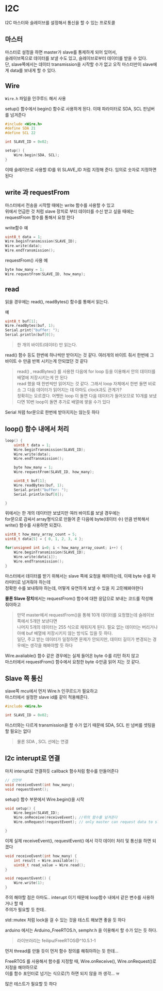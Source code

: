 # I2C 
I2C 마스터와 슬레이브를 설정해서 통신을 할 수 있는 프로토콜

## 마스터
마스터로 설정을 하면 master가 slave를 통제하게 되어 있어서,   
슬레이브쪽으로 데이터를 보낼 수도 있고, 슬레이브로부터 데이터를 받을 수 있다.   
단, slave쪽에서는 데이터 transmission을 시작할 수가 없고 오직 마스터만이 slave에게 data를 보내게 할 수 있다.  

## Wire
`Wire.h` 파일을 인쿠루드 해서 사용  

setup() 함수에서 begin() 함수로 사용하게 된다. 이때 파라미터로 SDA, SCL 핀넘버를 넘겨준다  

```cpp
#include <Wire.h>
#define SDA 21
#define SCL 22

int SLAVE_ID = 0x02;   

setup() {
    Wire.begin(SDA, SCL);
}
```
이때 슬레이브로 사용할 ID를 위 SLAVE_ID 처럼 지정해 준다. 임의로 숫자로 지정하면 된다   


## write 과 requestFrom
마스터에서 전송을 시작할 때에는 write 함수를 사용할 수 있고   
위에서 언급한 것 처럼 slave 장치로 부터 데이터를 수신 받고 싶을 때에는 requestFrom 함수를 통해서 요청 한다

write함수 예
```cpp
uint8_t data = 1;
Wire.beginTransmission(SLAVE_ID);
Wire.write(data);
Wire.endTransmission();
```

requestFrom() 사용 예
```cpp
byte how_many = 1;
Wire.requestFrom(SLAVE_ID, how_many);
```

## read 
읽을 경우에는 read(), readBytes() 함수를 통해서 읽는다.  

예
```cpp
uint8_t buf[1];
Wire.readBytes(buf, 1);
Serial.print("buffer: ");
Serial.println(buf[0]);
```
> 한 개의 바이트(데이터) 만 읽는다.   


read() 함수 등도 한번에 하나씩만 받아지는 것 같다. 여러개의 바이트 줘서 한번에 그 바이트 수 만큼 반복 시키는게 안되었던 것 같다   
> read() , readBytes() 를 사용한 다음에 for loop 등을 이용해서 안의 데이터를 배열에 저장시키는게 안 된다  
read 했을 때 한번씩만 읽어지는 것 같다. 그래서 loop 자체에서 한번 돌면 비로소 그 다음 데이터가 읽어지는 데 아마도 clock과도 관계가?  
정확히는 모르겠다. 어쨋든 loop 이 돌면 다음 데이터가 들어오므로 10개를 보냈다면 10번 loop이 돌면 추가로 배열에 쌓을 수가 있다   

Serial 처럼 for문으로 한번에 받아지지는 않는듯 하다   


## loop() 함수 내에서 처리

```cpp
loop() {
    uint8_t data = 1;
    Wire.beginTransmission(SLAVE_ID);
    Wire.write(data);
    Wire.endTransmission();

    byte how_many = 1;
    Wire.requestFrom(SLAVE_ID, how_many);

    uint8_t buf[1];
    Wire.readBytes(buf, 1);
    Serial.print("buffer: ");
    Serial.println(buf[0]);

}
```
위에서는 한 개의 데이터만 보냈지만 여러 바이트를 보낼 경우에는   
for문으로 감싸서 array형식으로 만들어 준 다음에 byte(데이터 수) 만큼 반복해서 write() 함수를 사용하면 되겠다.  

```cpp
uint8_t how_many_array_count = 5; 
uint8_t data[5] = { 0, 1, 2, 3, 4 };

for(unsigned int i=0; i < how_many_array_count; i++) {
    Wire.beginTransmission(SLAVE_ID);
    Wire.write(data[i]);
    Wire.endTransmission();
}
```

마스터에서 데이터를 받기 위해서는 slave 쪽에 요청을 해야하는데, 이때 byte 수를 파라미터로 넘겨줘야 하는데  
정확한 수를 보내줘야 하는데, 어떻게 유연하게 보낼 수 있을 지 고민해봐야한다  

**물론 Slave 장치**에서는 requestFrom() 함수에 대한 응답으로 보내는 코드를 작성해 줘야하고   

> 만약 master에서 requestFrom()을 통해 10개 데이터를 요청했는데 슬레이브쪽에서 5개만 보낸다면  
나머지 5개의 데이터는 255 식으로 채워지게 된다.  필요 없는 데이터는 버리거나 아예 buf 배열에 저장시키지 않는 방식도 있을 듯 하다.    
일단, 주고 받는 데이터가 일정하면 문제가 안되지만, 데이터 길이가 변경되는 경우에는 생각을 해봐야할 듯 하다

Wire.avaliable() 함수 같은 경우에는 실제 들어온 byte 수를 리턴 하지 않고   
마스터에서 requestFrom() 함수에서 요청한 byte 수만큼 읽어 지는 것 같다.   




## Slave 쪽 통신
slave쪽 mcu에서 먼저 Wire.h 인쿠르드가 필요하고  
마스터에서 설정한 slave id를 같이 적용해준다.  

```cpp
#include <Wire.h>

int SLAVE_ID = 0x02;  
```

마스터와는 다르게 transmission을 할 수가 없기 때문에 SDA, SCL 핀 넘버를 셋팅을 할 필요는 없다   

> 물론 SDA , SCL 선에는 연결


## I2c interupt로 연결
마치 interupt로 연결하듯 callback 함수처럼 함수를 만들어준다   

```cpp
// 선언부
void receiveEvent(int how_many);
void requestEvent();
```

setup() 함수 부분에서 Wire.begin()을 시작

```cpp
void setup() {
    Wire.begin(SLAVE_ID); 
    Wire.onReceive(receiveEvent); //위의 함수를 넘겨준다
    Wire.onRequest(requestEvent); // only master can request data to slave

}

```

이제 실제 receiveEvent(), requestEvent() 에서 각각 데이터 처리 및 통신을 하면 되겠다  

```cpp
void receiveEvent(int how_many) {
    int result = Wire.available();
    uint8_t read_value = Wire.read();
}

void requestEvent() {
    Wire.write(1);
}
```

주의 해야할 점은 아마도.. interupt 이기 때문에 loop함수 내에서 같은 변수를 사용하거나 할 때   
주의가 필요할 듯 한데..  

std::mutex 처럼 lock을 걸 수 있는 것을 테스트 해보면 좋을 듯 하다   

arduino 에서는 Arduino_FreeRTOS.h, semphr.h 을 이용해서 할 수가 있는 듯 하다.    
> 라이브러리는 feilipu/FreeRTOS@^10.5.1-1  

먼저 thread를 만들 듯이 먼저 함수 정의를 해줘야하는 듯 한데... 

FreeRTOS 를 사용해서 함수를 지정할 때, Wire.onReceive(), Wire.onRequest()로 지정을 해야하므로   
이를 함수 포인터로 넘기는 식으로(?) 하면 되지 않을 까 생각... ㅠ  

많은 테스트가 필요할 듯 하다  




